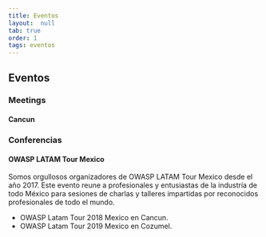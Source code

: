 ```yaml
---
title: Eventos
layout:  null
tab: true
order: 1
tags: eventos
---
```


## Eventos

### Meetings

#### Cancun

### Conferencias

#### OWASP LATAM Tour Mexico

Somos orgullosos organizadores de OWASP LATAM Tour Mexico desde el año 2017. Este evento reune a profesionales y entusiastas de la industría de todo México para sesiones de charlas y talleres impartidas por reconocidos profesionales de todo el mundo. 
* OWASP Latam Tour 2018 Mexico en Cancun.
* OWASP Latam Tour 2019 Mexico en Cozumel.
